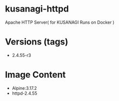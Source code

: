 # kusanagi-httpd

Apache HTTP Server( for KUSANAGI Runs on Docker )

# Versions (tags)

- 2.4.55-r3

# Image Content

- Alpine:3.17.2
- httpd-2.4.55

